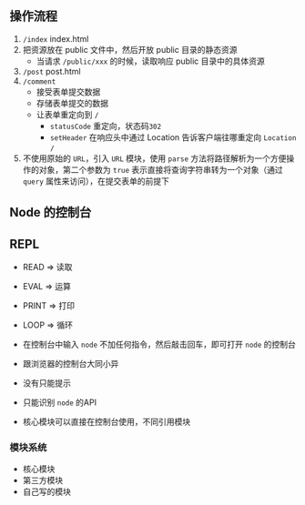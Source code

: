 ## 操作流程
1. `/index` index.html
2. 把资源放在 public 文件中，然后开放 public 目录的静态资源
    * 当请求 `/public/xxx` 的时候，读取响应 public 目录中的具体资源
3. `/post` post.html
4. `/comment`
   * 接受表单提交数据
   * 存储表单提交的数据
   * 让表单重定向到 `/`
       * `statusCode` 重定向，状态码`302`
       * `setHeader` 在响应头中通过 Location 告诉客户端往哪重定向 `Location` `/`
5. 不使用原始的 `URL`，引入 `URL` 模块，使用 `parse` 方法将路径解析为一个方便操作的对象，第二个参数为 `true` 表示直接将查询字符串转为一个对象（通过 `query` 属性来访问），在提交表单的前提下
   

## Node 的控制台    
## REPL
- READ  =>  读取
- EVAL  =>  运算
- PRINT =>  打印
- LOOP  =>  循环


- 在控制台中输入 `node` 不加任何指令，然后敲击回车，即可打开 `node` 的控制台
- 跟浏览器的控制台大同小异
- 没有只能提示
- 只能识别 `node` 的API
- 核心模块可以直接在控制台使用，不同引用模块

### 模块系统
  - 核心模块
  - 第三方模块
  - 自己写的模块